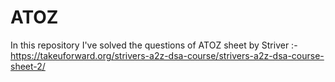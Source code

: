 # ATOZ

In this repository I've solved the questions of ATOZ sheet by Striver :- https://takeuforward.org/strivers-a2z-dsa-course/strivers-a2z-dsa-course-sheet-2/


